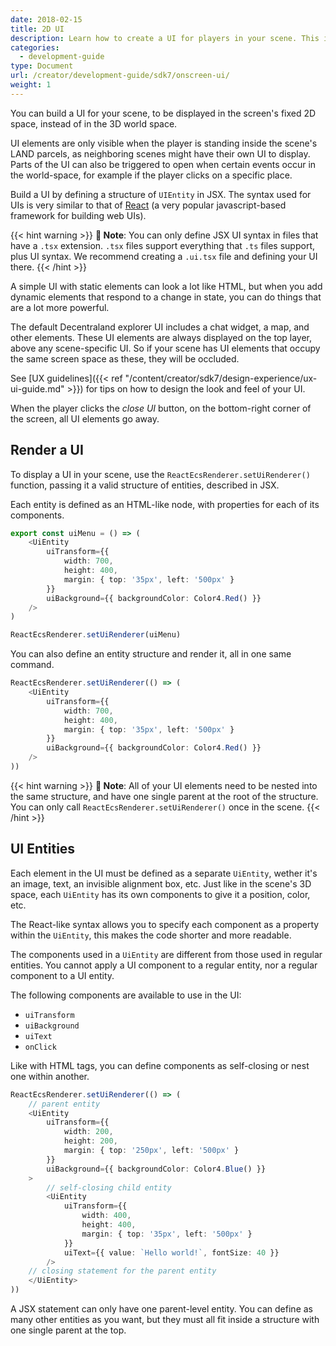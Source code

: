 ```yaml
---
date: 2018-02-15
title: 2D UI
description: Learn how to create a UI for players in your scene. This is useful, for example, to display game-related information.
categories:
  - development-guide
type: Document
url: /creator/development-guide/sdk7/onscreen-ui/
weight: 1
---
```



You can build a UI for your scene, to be displayed in the screen's fixed 2D space, instead of in the 3D world space.

UI elements are only visible when the player is standing inside the scene's LAND parcels, as neighboring scenes might have their own UI to display. Parts of the UI can also be triggered to open when certain events occur in the world-space, for example if the player clicks on a specific place.

Build a UI by defining a structure of `UIEntity` in JSX. The syntax used for UIs is very similar to that of [React](https://reactjs.org/) (a very popular javascript-based framework for building web UIs).

{{< hint warning >}}
**📔 Note**:  You can only define JSX UI syntax in files that have a `.tsx` extension. `.tsx` files support everything that `.ts` files support, plus UI syntax. We recommend creating a `.ui.tsx` file and defining your UI there. 
{{< /hint >}}

A simple UI with static elements can look a lot like HTML, but when you add dynamic elements that respond to a change in state, you can do things that are a lot more powerful.

The default Decentraland explorer UI includes a chat widget, a map, and other elements. These UI elements are always displayed on the top layer, above any scene-specific UI. So if your scene has UI elements that occupy the same screen space as these, they will be occluded.

See [UX guidelines]({{< ref "/content/creator/sdk7/design-experience/ux-ui-guide.md" >}}) for tips on how to design the look and feel of your UI.

<!-- TODO: Should I call it JSX? any better name?? -->

When the player clicks the _close UI_ button, on the bottom-right corner of the screen, all UI elements go away.


## Render a UI

To display a UI in your scene, use the `ReactEcsRenderer.setUiRenderer()` function, passing it a valid structure of entities, described in JSX.

Each entity is defined as an HTML-like node, with properties for each of its components.

```ts
export const uiMenu = () => (
	<UiEntity
		uiTransform={{
			width: 700,
			height: 400,
			margin: { top: '35px', left: '500px' }
		}}
		uiBackground={{ backgroundColor: Color4.Red() }}
	/>
)

ReactEcsRenderer.setUiRenderer(uiMenu)
```

You can also define an entity structure and render it, all in one same command.

```ts
ReactEcsRenderer.setUiRenderer(() => (
	<UiEntity
		uiTransform={{
			width: 700,
			height: 400,
			margin: { top: '35px', left: '500px' }
		}}
		uiBackground={{ backgroundColor: Color4.Red() }}
	/>
))
```

{{< hint warning >}}
**📔 Note**:  All of your UI elements need to be nested into the same structure, and have one single parent at the root of the structure. You can only call `ReactEcsRenderer.setUiRenderer()` once in the scene.
{{< /hint >}}

## UI Entities

Each element in the UI must be defined as a separate `UiEntity`, wether it's an image, text, an invisible alignment box, etc. Just like in the scene's 3D space, each `UiEntity` has its own components to give it a position, color, etc.

The React-like syntax allows you to specify each component as a property within the `UiEntity`, this makes the code shorter and more readable.

The components used in a `UiEntity` are different from those used in regular entities. You cannot apply a UI component to a regular entity, nor a regular component to a UI entity.

The following components are available to use in the UI:

- `uiTransform`
- `uiBackground`
- `uiText`
- `onClick`

Like with HTML tags, you can define components as self-closing or nest one within another.

```ts
ReactEcsRenderer.setUiRenderer(() => (
	// parent entity
	<UiEntity
		uiTransform={{
			width: 200,
			height: 200,
			margin: { top: '250px', left: '500px' }
		}}
		uiBackground={{ backgroundColor: Color4.Blue() }}
	>
		// self-closing child entity
		<UiEntity
			uiTransform={{
				width: 400,
				height: 400,
				margin: { top: '35px', left: '500px' }
			}}
			uiText={{ value: `Hello world!`, fontSize: 40 }}
		/>
	// closing statement for the parent entity
	</UiEntity>
))
```

A JSX statement can only have one parent-level entity. You can define as many other entities as you want, but they must all fit inside a structure with one single parent at the top.







